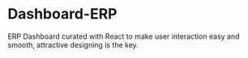 # Dashboard-ERP
ERP Dashboard curated with React to make user interaction easy and smooth, attractive designing is the key.
